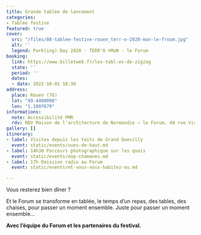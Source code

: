 ```yaml
---
title: Grande tablée de lancement
categories:
- Tablée festive
featured: true
cover:
  src: "/files/08-tablee-festive-rouen_terr-o-2020-man-le-froum.jpg"
  alt: ''
  legend: Park(ing) Day 2020 - TERR'O ©MaN - le Forum
booking:
  link: https://www.billetweb.fr/les-tabl-es-de-zigzag
  state: ''
  period: ''
  dates:
  - date: 2022-10-01 18:30
address:
  place: Rouen (76)
  lat: "49.4400098"
  lon: "1.1007679"
informations:
  note: Accessibilité PMR
  rdv: RDV Maison de l’architecture de Normandie – le Forum, 48 rue Victor Hugo
gallery: []
itinerary:
- label: Visites depuis les toits de Grand Quevilly
  event: static/events/vues-de-haut.md
- label: 14h30 Parcours photographique sur les quais
  event: static/events/eop-chamanes.md
- label: 17h Emission radio au Forum
  event: static/events/et-vous-vous-habitez-ou.md

---
```

Vous resterez bien dîner ?

Et le Forum se transforme en tablée, le temps d’un repas, des tables, des chaises, pour passer un moment ensemble. Juste pour passer un moment ensemble…

**Avec l’équipe du Forum et les partenaires du festival.**